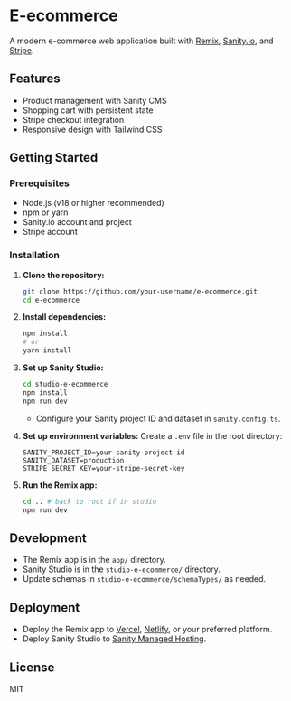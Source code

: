 # E-ecommerce

A modern e-commerce web application built with [Remix](https://remix.run/), [Sanity.io](https://www.sanity.io/), and [Stripe](https://stripe.com/).

## Features
- Product management with Sanity CMS
- Shopping cart with persistent state
- Stripe checkout integration
- Responsive design with Tailwind CSS

## Getting Started

### Prerequisites
- Node.js (v18 or higher recommended)
- npm or yarn
- Sanity.io account and project
- Stripe account

### Installation

1. **Clone the repository:**
   ```bash
   git clone https://github.com/your-username/e-ecommerce.git
   cd e-ecommerce
   ```

2. **Install dependencies:**
   ```bash
   npm install
   # or
   yarn install
   ```

3. **Set up Sanity Studio:**
   ```bash
   cd studio-e-ecommerce
   npm install
   npm run dev
   ```
   - Configure your Sanity project ID and dataset in `sanity.config.ts`.

4. **Set up environment variables:**
   Create a `.env` file in the root directory:
   ```env
   SANITY_PROJECT_ID=your-sanity-project-id
   SANITY_DATASET=production
   STRIPE_SECRET_KEY=your-stripe-secret-key
   ```

5. **Run the Remix app:**
   ```bash
   cd .. # back to root if in studio
   npm run dev
   ```

## Development
- The Remix app is in the `app/` directory.
- Sanity Studio is in the `studio-e-ecommerce/` directory.
- Update schemas in `studio-e-ecommerce/schemaTypes/` as needed.

## Deployment
- Deploy the Remix app to [Vercel](https://vercel.com/), [Netlify](https://www.netlify.com/), or your preferred platform.
- Deploy Sanity Studio to [Sanity Managed Hosting](https://www.sanity.io/docs/deployment).

## License

MIT
